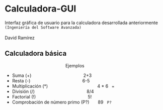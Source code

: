 # Calculadora-GUI
Interfaz gráfica de usuario para la calculadora desarrollada anteriormente
<br>
`(Ingeniería del Software Avanzada)`
<br>
<br>
David Ramírez





## Calculadora básica
&nbsp; &nbsp; &nbsp; &nbsp; &nbsp; &nbsp; &nbsp; &nbsp; &nbsp; &nbsp;&nbsp; &nbsp; &nbsp; &nbsp; &nbsp; &nbsp; &nbsp; &nbsp; &nbsp; &nbsp; &nbsp; &nbsp; &nbsp; &nbsp; &nbsp; Ejemplos

- Suma (+)                          &nbsp; &nbsp; &nbsp; &nbsp; &nbsp; &nbsp; &nbsp; &nbsp; &nbsp; &nbsp;&nbsp; &nbsp; &nbsp; &nbsp; &nbsp; &nbsp; &nbsp; &nbsp; &nbsp; &nbsp; &nbsp; 2+3
- Resta (-)                         &nbsp; &nbsp; &nbsp; &nbsp; &nbsp; &nbsp; &nbsp; &nbsp; &nbsp; &nbsp;&nbsp; &nbsp; &nbsp; &nbsp; &nbsp; &nbsp; &nbsp; &nbsp; &nbsp; &nbsp; &nbsp; 6-5
- Multiplicación (*)              &nbsp; &nbsp; &nbsp; &nbsp; &nbsp; &nbsp; &nbsp; &nbsp; &nbsp; &nbsp;&nbsp; &nbsp; &nbsp; &nbsp; &nbsp; &nbsp; &nbsp; &nbsp; &nbsp; &nbsp; 4 * 6 &nbsp; `=`
- División (/)                      &nbsp; &nbsp; &nbsp; &nbsp; &nbsp; &nbsp; &nbsp; &nbsp; &nbsp; &nbsp;&nbsp; &nbsp; &nbsp; &nbsp; &nbsp; &nbsp; &nbsp; &nbsp; &nbsp; &nbsp; &nbsp; 8/4 
- Factorial (!)                     &nbsp; &nbsp; &nbsp; &nbsp; &nbsp; &nbsp; &nbsp; &nbsp; &nbsp; &nbsp;&nbsp; &nbsp; &nbsp; &nbsp; &nbsp; &nbsp; &nbsp; &nbsp; &nbsp; &nbsp; &nbsp; 5!
- Comprobación de número primo (P?) &nbsp; &nbsp; &nbsp; 89 &nbsp; `P?`
